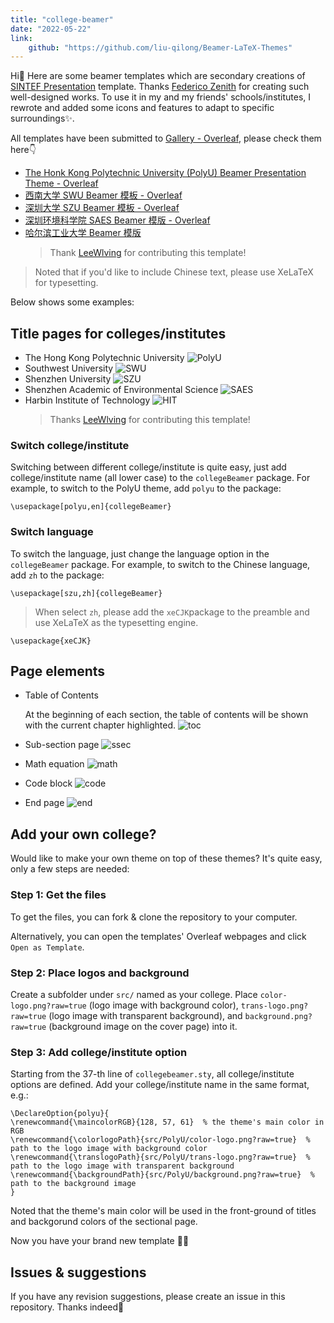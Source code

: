 ```yaml
---
title: "college-beamer"
date: "2022-05-22"
link:
    github: "https://github.com/liu-qilong/Beamer-LaTeX-Themes"
---
```


Hi👋 Here are some beamer templates which are secondary creations of [SINTEF Presentation](https://www.overleaf.com/latex/templates/sintef-presentation/jhbhdffczpnx) template. Thanks [Federico Zenith](federico.zenith@sintef.no) for creating such well-designed works. To use it in my and my friends' schools/institutes, I rewrote and added some icons and features to adapt to specific surroundings✨.

All templates have been submitted to [Gallery - Overleaf](https://cs.overleaf.com/gallery), please check them here👇

- [The Honk Kong Polytechnic University (PolyU) Beamer Presentation Theme - Overleaf](https://www.overleaf.com/latex/templates/the-honk-kong-polytechnic-university-polyu-beamer-presentation-theme/vywngqprjwrq)
- [西南大学 SWU Beamer 模板 - Overleaf](https://www.overleaf.com/latex/templates/xi-nan-da-xue-swu-beamer-mo-ban-zhu-ti/bgprxfbyhqsb)
- [深圳大学 SZU Beamer 模板 - Overleaf](https://www.overleaf.com/latex/templates/shen-zhen-da-xue-szu-beamer-mo-ban/bjwzmkpsgygf)
- [深圳环境科学院 SAES Beamer 模版 - Overleaf](https://www.overleaf.com/latex/templates/shen-zhen-huan-jing-ke-xue-yuan-saes-beamer-zhu-ti/gqfgpdwcrcpt)
- [哈尔滨工业大学 Beamer 模版](https://www.overleaf.com/latex/templates/harbin-institute-of-technology-hit-beamer-presentation-theme/prwxqwfdzkqj)
  > Thank [LeeWlving](https://github.com/LeeWlving) for contributing this template!

> Noted that if you'd like to include Chinese text, please use XeLaTeX for typesetting.

Below shows some examples:

## Title pages for colleges/institutes

- The Hong Kong Polytechnic University
![PolyU](https://github.com/liu-qilong/college-beamer/blob/main/gallery/PolyU.png?raw=true)
- Southwest University
![SWU](https://github.com/liu-qilong/college-beamer/blob/main/gallery/SWU.png?raw=true)
- Shenzhen University
![SZU](https://github.com/liu-qilong/college-beamer/blob/main/gallery/SZU.png?raw=true)
- Shenzhen Academic of Environmental Science
![SAES](https://github.com/liu-qilong/college-beamer/blob/main/gallery/SAES.png?raw=true)
- Harbin Institute of Technology
![HIT](https://github.com/liu-qilong/college-beamer/blob/main/gallery/HIT.png?raw=true)
  > Thanks [LeeWlving](https://github.com/LeeWlving) for contributing this template!

### Switch college/institute

Switching between different college/institute is quite easy, just add college/institute name (all lower case) to the `collegeBeamer` package. For example, to switch to the PolyU theme, add `polyu` to the package:

```
\usepackage[polyu,en]{collegeBeamer}
```

### Switch language

To switch the language, just change the language option in the `collegeBeamer` package. For example, to switch to the Chinese language, add `zh` to the package:

```
\usepackage[szu,zh]{collegeBeamer}
```

> When select `zh`, please add the `xeCJK`package to the preamble and use XeLaTeX as the typesetting engine.

```
\usepackage{xeCJK}
```

## Page elements

- Table of Contents

  At the beginning of each section, the table of contents will be shown with the current chapter highlighted.
![toc](https://github.com/liu-qilong/college-beamer/blob/main/gallery/table%20of%20contents.png?raw=true)
- Sub-section page
![ssec](https://github.com/liu-qilong/college-beamer/blob/main/gallery/subsection.png?raw=true)
- Math equation
![math](https://github.com/liu-qilong/college-beamer/blob/main/gallery/math.png?raw=true)
- Code block
![code](https://github.com/liu-qilong/college-beamer/blob/main/gallery/code.png?raw=true)
- End page
![end](https://github.com/liu-qilong/college-beamer/blob/main/gallery/end.png?raw=true)

## Add your own college?

Would like to make your own theme on top of these themes? It's quite easy, only a few steps are needed:

### Step 1: Get the files

To get the files, you can fork & clone the repository to your computer.

Alternatively, you can open the templates' Overleaf webpages and click `Open as Template`.

### Step 2: Place logos and background

Create a subfolder under `src/` named as your college. Place `color-logo.png?raw=true` (logo image with background color), `trans-logo.png?raw=true` (logo image with transparent background), and `background.png?raw=true` (background image on the cover page) into it.

### Step 3: Add college/institute option

Starting from the 37-th line of `collegebeamer.sty`, all college/institute options are defined. Add your college/institute name in the same format, e.g.:

```
\DeclareOption{polyu}{
\renewcommand{\maincolorRGB}{128, 57, 61}  % the theme's main color in RGB
\renewcommand{\colorlogoPath}{src/PolyU/color-logo.png?raw=true}  % path to the logo image with background color
\renewcommand{\translogoPath}{src/PolyU/trans-logo.png?raw=true}  % path to the logo image with transparent background
\renewcommand{\backgroundPath}{src/PolyU/background.png?raw=true}  % path to the background image
}
```

Noted that the theme's main color will be used in the front-ground of titles and backgorund colors of the sectional page.

Now you have your brand new template 👏🎉

## Issues & suggestions

If you have any revision suggestions, please create an issue in this repository. Thanks indeed🤝
